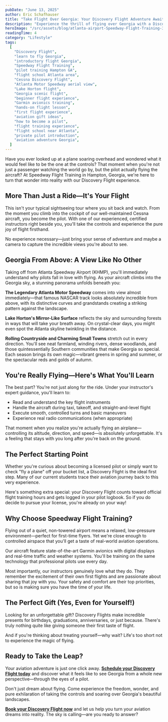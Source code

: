 ```yaml
---
pubDate: "June 13, 2025"
author: Eric Schafhauser
title: "Take Flight Over Georgia: Your Discovery Flight Adventure Awaits"
description: "Experience the thrill of flying over Georgia with a Discovery Flight from Speedway Flight Training. Take the controls, enjoy breathtaking views, and get a hands-on introduction to aviation—no experience required! Book your unforgettable adventure today."
heroImage: "/src/assets/blog/atlanta-airport-Speedway-Flight-Training-34.webp"
readingTime: 4
category: "Lifestyle"
tags:
  [
    "Discovery Flight",
    "learn to fly Georgia",
    "introductory flight Georgia",
    "Speedway Flight Training",
    "pilot training Hampton GA",
    "flight school Atlanta area",
    "Cessna Discovery Flight",
    "Atlanta Motor Speedway aerial view",
    "Lake Horton flight",
    "Georgia scenic flight",
    "beginner flight experience",
    "Garmin avionics training",
    "hands-on flight lesson",
    "first flight experience",
    "aviation gift ideas",
    "how to become a pilot",
    "flight training experience",
    "flight school near Atlanta",
    "private pilot introduction",
    "aviation adventure Georgia",
  ]
---
```


Have you ever looked up at a plane soaring overhead and wondered what it would feel like to be the one at the controls? That moment when you're not just a passenger watching the world go by, but the pilot actually flying the aircraft? At Speedway Flight Training in Hampton, Georgia, we're here to turn that wonder into reality with our Discovery Flight experience.

## More Than Just a Ride—It's Your Flight

This isn't your typical sightseeing tour where you sit back and watch. From the moment you climb into the cockpit of our well-maintained Cessna aircraft, you become the pilot. With one of our experienced, certified instructors right beside you, you'll take the controls and experience the pure joy of flight firsthand.

No experience necessary—just bring your sense of adventure and maybe a camera to capture the incredible views you're about to see.

## Georgia From Above: A View Like No Other

Taking off from Atlanta Speedway Airport (KHMP), you'll immediately understand why pilots fall in love with flying. As your aircraft climbs into the Georgia sky, a stunning panorama unfolds beneath you:

**The Legendary Atlanta Motor Speedway** comes into view almost immediately—that famous NASCAR track looks absolutely incredible from above, with its distinctive curves and grandstands creating a striking pattern against the landscape.

**Lake Horton's Mirror-Like Surface** reflects the sky and surrounding forests in ways that will take your breath away. On crystal-clear days, you might even spot the Atlanta skyline twinkling in the distance.

**Rolling Countryside and Charming Small Towns** stretch out in every direction. You'll see neat farmland, winding rivers, dense woodlands, and those quintessentially Southern communities that make Georgia so special. Each season brings its own magic—vibrant greens in spring and summer, or the spectacular reds and golds of autumn.

## You're Really Flying—Here's What You'll Learn

The best part? You're not just along for the ride. Under your instructor's expert guidance, you'll learn to:

- Read and understand the key flight instruments
- Handle the aircraft during taxi, takeoff, and straight-and-level flight
- Execute smooth, controlled turns and basic maneuvers
- Experience real radio communications (when appropriate)

That moment when you realize you're actually flying an airplane—controlling its altitude, direction, and speed—is absolutely unforgettable. It's a feeling that stays with you long after you're back on the ground.

## The Perfect Starting Point

Whether you're curious about becoming a licensed pilot or simply want to check "fly a plane" off your bucket list, a Discovery Flight is the ideal first step. Many of our current students trace their aviation journey back to this very experience.

Here's something extra special: your Discovery Flight counts toward official flight training hours and gets logged in your pilot logbook. So if you do decide to pursue your license, you're already on your way!

## Why Choose Speedway Flight Training?

Flying out of a quiet, non-towered airport means a relaxed, low-pressure environment—perfect for first-time flyers. Yet we're close enough to controlled airspace that you'll get a taste of real-world aviation operations.

Our aircraft feature state-of-the-art Garmin avionics with digital displays and real-time traffic and weather systems. You'll be training on the same technology that professional pilots use every day.

Most importantly, our instructors genuinely love what they do. They remember the excitement of their own first flights and are passionate about sharing that joy with you. Your safety and comfort are their top priorities, but so is making sure you have the time of your life.

## The Perfect Gift (Yes, Even for Yourself!)

Looking for an unforgettable gift? Discovery Flights make incredible presents for birthdays, graduations, anniversaries, or just because. There's truly nothing quite like giving someone their first taste of flight.

And if you're thinking about treating yourself—why wait? Life's too short not to experience the magic of flying.

## Ready to Take the Leap?

Your aviation adventure is just one click away. **[Schedule your Discovery Flight today](https://www.speedwayft.com/discovery-flight/)** and discover what it feels like to see Georgia from a whole new perspective—through the eyes of a pilot.

Don't just dream about flying. Come experience the freedom, wonder, and pure exhilaration of taking the controls and soaring over Georgia's beautiful landscapes.

**[Book your Discovery Flight now](https://www.speedwayft.com/discovery-flight/)** and let us help you turn your aviation dreams into reality. The sky is calling—are you ready to answer?

